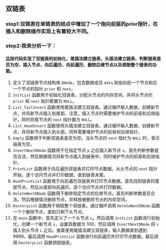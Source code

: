 ## 双链表

### step1:双链表在单链表的结点中增加了一个指向前驱的prior指针，在插入和删除操作实现上有着较大不同。

### step2:我来分析一下：

#### 这段代码实现了双链表的初始化、尾插法建立链表、头插法建立链表、判断链表是否为空、插入节点、向后遍历、向前遍历、删除后继节点以及销毁整个链表的功能。

1. 定义了双链表节点结构体 `DNode`，包含数据成员 `data` 和指向前一个节点和后一个节点的指针 `prior` 和 `next`。
2. `InitList` 函数用于初始化双链表，分配头节点的内存空间，并将头节点的 `prior` 和 `next` 指针都置为 `NULL`。
3. `List_TailInsert` 函数使用尾插法建立双链表。通过循环输入数据，创建新节点，并将新节点插入到尾部。注意，插入节点时需要维护节点的前驱和后继指针，同时将尾节点的 `next` 指针置为 `NULL`。
4. `List_HeadInsert` 函数使用头插法建立双链表。通过循环输入数据，创建新节点，并将新节点插入到头部。同样需要维护节点的前驱和后继指针。
5. `Empty` 函数用于判断双链表是否为空。当头节点的 `next` 指针为 `NULL` 时，表示链表为空。
6. `InsertNextDNode` 函数用于在指定节点 `p` 之后插入新节点 `s`。首先判断参数是否合法，然后根据情况将新节点插入到链表中，同时维护节点的前驱和后继指针。
7. `PrintList` 函数用于向后遍历双链表并打印节点数据。从头节点的 `next` 指针开始，逐个访问节点并打印数据，直到链表末尾。
8. `HeadPrintList` 函数用于向前遍历双链表并打印节点数据。首先找到链表的尾部节点，然后从尾部向前遍历，逐个访问节点并打印数据。
9. `DeleteNextDNode` 函数用于删除指定节点的后继节点。首先判断参数是否合法，然后根据情况删除节点，并释放被删除节点的内存空间。
10. `DestoryList` 函数用于销毁整个双链表。通过循环调用 `DeleteNextDNode` 函数一个个删除节点，直到只剩下头节点。
11. 在 `main` 函数中，首先定义了一个头节点 `L`。然后调用 `InitList` 函数进行初始化。创建一个新节点 `s`，设置其数据为 100，然后调用 `InsertNextDNode` 将 `s` 插入到头节点 `L` 之后。接着使用尾插法建立双链表，输入数据直到遇到 9999。最后调用 `HeadPrintList` 函数进行向前遍历并打印节点数据。最后调用 `DestoryList` 函数销毁链表。
